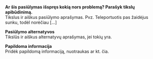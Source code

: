 **Ar šis pasiūlymas išspręs kokią nors problemą? Parašyk tikslų apibūdinimą.**  
Tikslus ir aiškus pasiūlymo aprašymas.
Pvz. Teleportuotis pas žaidėjus sunku, todėl norėčiau [...]

**Pasiūlymo alternatyvos**  
Tikslūs ir aiškus alternatyvų aprašymas, jei tokių yra.

**Papildoma informacija**  
Pridėk papildomą informaciją, nuotraukas ar kt. čia.
